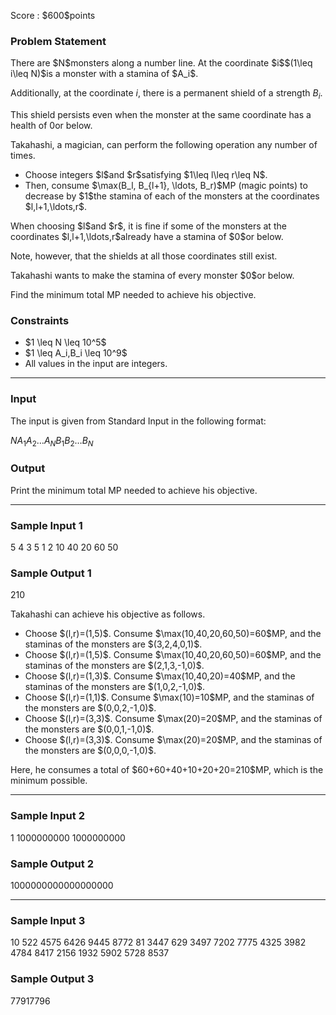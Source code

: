 
<div>

<span>

<span>

<p>
Score : $600$points
</p>

<div>

<section>

### **Problem Statement**

<p>
There are $N$monsters along a number line. At the coordinate $i$$(1\leq i\leq N)$is a monster with a stamina of $A_i$.

Additionally, at the coordinate $i$, there is a permanent shield of a strength $B_i$.

This shield persists even when the monster at the same coordinate has a health of $0$or below.
</p>

<p>
Takahashi, a magician, can perform the following operation any number of times.
</p>

<ul>

<li>
Choose integers $l$and $r$satisfying $1\leq l\leq r\leq N$.
</li>

<li>
Then, consume $\max(B_l, B_{l+1}, \ldots, B_r)$MP (magic points) to decrease by $1$the stamina of each of the monsters at the coordinates $l,l+1,\ldots,r$.
</li>

</ul>

<p>
When choosing $l$and $r$, it is fine if some of the monsters at the coordinates $l,l+1,\ldots,r$already have a stamina of $0$or below.

Note, however, that the shields at all those coordinates still exist.
</p>

<p>
Takahashi wants to make the stamina of every monster $0$or below.

Find the minimum total MP needed to achieve his objective.
</p>

</section>

</div>

<div>

<section>

### **Constraints**

<ul>

<li>
$1 \leq N \leq 10^5$
</li>

<li>
$1 \leq A_i,B_i \leq 10^9$
</li>

<li>
All values in the input are integers.
</li>

</ul>

</section>

</div>

---

<div>

<div>

<section>

### **Input**

<p>
The input is given from Standard Input in the following format:
</p>

<div>

$N$$A_1$$A_2$$\ldots$$A_N$$B_1$$B_2$$\ldots$$B_N$
</div>

</section>

</div>

<div>

<section>

### **Output**

<p>
Print the minimum total MP needed to achieve his objective.
</p>

</section>

</div>

</div>

---

<div>

<section>

### **Sample Input 1**

<div>

5
4 3 5 1 2
10 40 20 60 50

</div>

</section>

</div>

<div>

<section>

### **Sample Output 1**

<div>

210

</div>

<p>
Takahashi can achieve his objective as follows.
</p>

<ul>

<li>
Choose $(l,r)=(1,5)$. Consume $\max(10,40,20,60,50)=60$MP, and the staminas of the monsters are $(3,2,4,0,1)$.
</li>

<li>
Choose $(l,r)=(1,5)$. Consume $\max(10,40,20,60,50)=60$MP, and the staminas of the monsters are $(2,1,3,-1,0)$.
</li>

<li>
Choose $(l,r)=(1,3)$. Consume $\max(10,40,20)=40$MP, and the staminas of the monsters are $(1,0,2,-1,0)$.
</li>

<li>
Choose $(l,r)=(1,1)$. Consume $\max(10)=10$MP, and the staminas of the monsters are $(0,0,2,-1,0)$.
</li>

<li>
Choose $(l,r)=(3,3)$. Consume $\max(20)=20$MP, and the staminas of the monsters are $(0,0,1,-1,0)$.
</li>

<li>
Choose $(l,r)=(3,3)$. Consume $\max(20)=20$MP, and the staminas of the monsters are $(0,0,0,-1,0)$.
</li>

</ul>

<p>
Here, he consumes a total of $60+60+40+10+20+20=210$MP, which is the minimum possible.
</p>

</section>

</div>

---

<div>

<section>

### **Sample Input 2**

<div>

1
1000000000
1000000000

</div>

</section>

</div>

<div>

<section>

### **Sample Output 2**

<div>

1000000000000000000

</div>

</section>

</div>

---

<div>

<section>

### **Sample Input 3**

<div>

10
522 4575 6426 9445 8772 81 3447 629 3497 7202
7775 4325 3982 4784 8417 2156 1932 5902 5728 8537

</div>

</section>

</div>

<div>

<section>

### **Sample Output 3**

<div>

77917796

</div>

</section>

</div>

</span>

</span>

</div>
